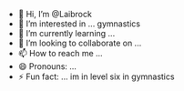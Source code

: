 - 👋 Hi, I’m @Laibrock
- 👀 I’m interested in ... gymnastics 
- 🌱 I’m currently learning ...
- 💞️ I’m looking to collaborate on ...
- 📫 How to reach me ...
- 😄 Pronouns: ...
- ⚡ Fun fact: ... im in level six in gymnastics 

<!---
Laibrock/Laibrock is a ✨ special ✨ repository because its `README.md` (this file) appears on your GitHub profile.
You can click the Preview link to take a look at your changes.
--->
